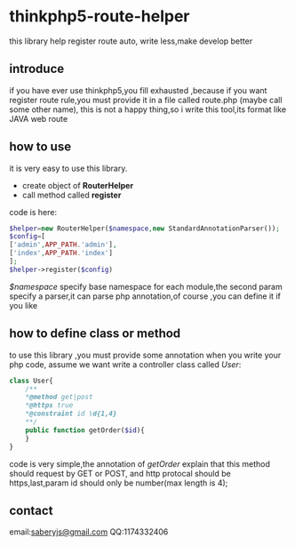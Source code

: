 # thinkphp5-route-helper
this library help register route auto, write less,make develop better
## introduce
if you have ever use thinkphp5,you fill exhausted ,because if you want register route rule,you must provide it in a file called route.php (maybe call some other name),
this is not a  happy thing,so i write this tool,its format like JAVA web route
## how to use
it is very easy to use this library.
-  create  object of **RouterHelper**
-  call method called **register**

code is here:
```php
$helper=new RouterHelper($namespace,new StandardAnnotationParser());
$config=[
['admin',APP_PATH.'admin'],
['index',APP_PATH.'index']
];
$helper->register($config)
```
*$namespace* specify base namespace for each module,the second param specify a parser,it can parse php annotation,of course ,you can define it if you like

## how to define class or method
to use this library ,you must provide some annotation when you write your php code,
assume we want write a controller class called *User*:
```php
class User{
    /**
    *@method get|post
    *@https true
    *@constraint id \d{1,4}
    **/
    public function getOrder($id){
    }
}
```
code is very simple,the annotation of *getOrder* explain that this method should request by GET or POST,
and http protocal should be https,last,param id should only be number(max length is 4);

## contact
email:saberyjs@gmail.com QQ:1174332406

